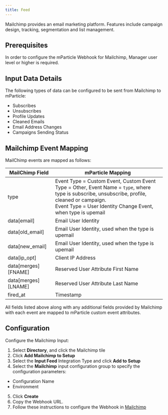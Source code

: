 ```yaml
---
title: Feed
---
```


Mailchimp provides an email marketing platform. Features include campaign design, tracking, segmentation and list management.

## Prerequisites

In order to configure the mParticle Webhook for Mailchimp, Manager user level or higher is required.

## Input Data Details

The following types of data can be configured to be sent from Mailchimp to mParticle:

* Subscribes
* Unsubscribes
* Profile Updates
* Cleaned Emails
* Email Address Changes
* Campaigns Sending Status

## Mailchimp Event Mapping

MailChimp events are mapped as follows:

MailChimp Field | mParticle Mapping
|---|---
type | Event Type = Custom Event, Custom Event Type = Other, Event Name = `type`, where type is subscribe, unsubscribe, profile, cleaned or campaign.  <br>Event Type = User Identity Change Event, when type is upemail
data[email] | Email User Identity
data[old_email] | Email User Identity, used when the type is upemail
data[new_email] | Email User Identity, used when the type is upemail
data[ip_opt] | Client IP Address
data[merges][FNAME] | Reserved User Attribute First Name
data[merges][LNAME] | Reserved User Attribute Last Name
fired_at | Timestamp

<aside>All fields listed above along with any additional fields provided by Mailchimp with each event are mapped to mParticle custom event attributes.</aside>

## Configuration

Configure the Mailchimp Input: 

1.  Select **Directory**, and click the Mailchimp tile
2.  Click **Add Mailchimp to Setup**
3.  Select the **Input Feed** Integration Type and click **Add to Setup**
4.  Select the **Mailchimp** input configuration group to specify the configuration parameters:
  * Configuration Name
  * Environment
5.  Click **Create**
6.  Copy the Webhook URL.
7.  Follow these instructions to configure the Webhook in [Mailchimp](http://kb.mailchimp.com/integrations/api-integrations/how-to-set-up-webhooks)
